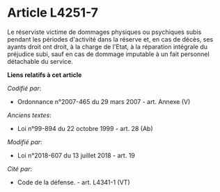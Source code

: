 # Article L4251-7

Le réserviste victime de dommages physiques ou psychiques subis pendant les périodes d'activité dans la réserve et, en cas de
décès, ses ayants droit ont droit, à la charge de l'Etat, à la réparation intégrale du préjudice subi, sauf en cas de dommage
imputable à un fait personnel détachable du service.

**Liens relatifs à cet article**

_Codifié par_:

  - Ordonnance n°2007-465 du 29 mars 2007 - art. Annexe (V)

_Anciens textes_:

  - Loi n°99-894 du 22 octobre 1999 - art. 28 (Ab)

_Modifié par_:

  - Loi n°2018-607 du 13 juillet 2018 - art. 19

_Cité par_:

  - Code de la défense. - art. L4341-1 (VT)
